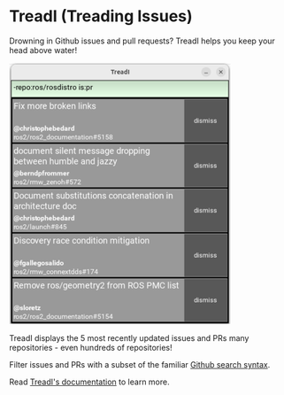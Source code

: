 # TreadI (Treading Issues)

Drowning in Github issues and pull requests?
TreadI helps you keep your head above water!

<img src="docs/images/issue_screen.png" alt="TreadI screen displaying issues and PRs" width="400"/>

TreadI displays the 5 most recently updated issues and PRs many repositories - even hundreds of repositories!

Filter issues and PRs with a subset of the familiar [Github search syntax](https://docs.github.com/en/search-github/searching-on-github/searching-issues-and-pull-requests).

Read [TreadI's documentation](https://sloretz.github.io/TreadI) to learn more.